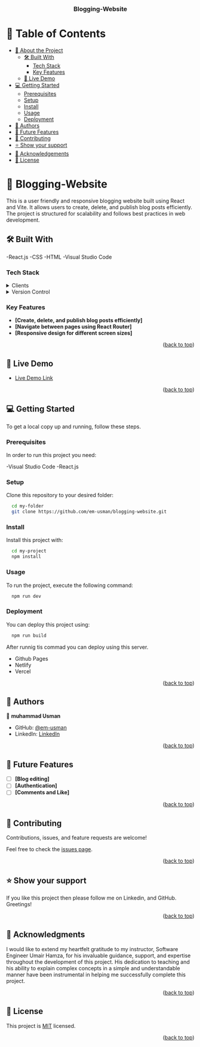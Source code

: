 <a name="readme-top"></a>

<div align="center">

  <h3><b>Blogging-Website</b></h3>

</div>

<!-- TABLE OF CONTENTS -->

# 📗 Table of Contents

- [📖 About the Project](#about-project)
  - [🛠 Built With](#built-with)
    - [Tech Stack](#tech-stack)
    - [Key Features](#key-features)
  - [🚀 Live Demo](#live-demo)
- [💻 Getting Started](#getting-started)
  - [Prerequisites](#prerequisites)
  - [Setup](#setup)
  - [Install](#install)
  - [Usage](#usage)
  - [Deployment](#deployment)
- [👥 Authors](#authors)
- [🔭 Future Features](#future-features)
- [🤝 Contributing](#contributing)
- [⭐️ Show your support](#support)
- [🙏 Acknowledgements](#acknowledgements)
- [📝 License](#license)

<!-- PROJECT DESCRIPTION -->

# 📖 Blogging-Website <a name="about-project"></a>

This is a user friendly and responsive blogging website built using React and Vite. It allows users to create, delete, and publish blog posts efficiently. The project is structured for scalability and follows best practices in web development.

## 🛠 Built With <a name="built-with"></a>
-React.js -CSS -HTML -Visual Studio Code
### Tech Stack <a name="tech-stack"></a>

<details>
  <summary>Clients</summary>
  <ul>
    <li><a href="https://code.visualstudio.com/Download">Visual Studio Code</a></li>
    <li><a href="https://react.dev/learn">React.js</a></li>
    <li><a href="https://html.com/html5/">HTML</a></li>
    <li><a href="https://developer.mozilla.org/en-US/docs/Web/CSS">CSS</a></li>
  </ul>
</details>

<details>
  <summary>Version Control</summary>
  <ul>
    <li><a href="https://github.com">Github</a></li>
  </ul>
</details>


<!-- Features -->

### Key Features <a name="key-features"></a>

- **[Create, delete, and publish blog posts efficiently]**
- **[Navigate between pages using React Router]**
- **[Responsive design for different screen sizes]**

<p align="right">(<a href="#readme-top">back to top</a>)</p>

<!-- LIVE DEMO -->

## 🚀 Live Demo <a name="live-demo"></a>

- [Live Demo Link](https://blogging-v1.netlify.app/)

<p align="right">(<a href="#readme-top">back to top</a>)</p>

<!-- GETTING STARTED -->

## 💻 Getting Started <a name="getting-started"></a>

To get a local copy up and running, follow these steps.

### Prerequisites

In order to run this project you need:

-Visual Studio Code -React.js     

### Setup

Clone this repository to your desired folder:

```sh
  cd my-folder
  git clone https://github.com/em-usman/blogging-website.git
```

### Install

Install this project with:

```sh
  cd my-project
  npm install
```

### Usage

To run the project, execute the following command:

```sh
  npm run dev
```

### Deployment

You can deploy this project using:

```sh
  npm run build
```

After runnig tis commad you can deploy using this server.

- Github Pages
- Netlify
- Vercel

<p align="right">(<a href="#readme-top">back to top</a>)</p>

<!-- AUTHORS -->

## 👥 Authors <a name="authors"></a>

👤 **muhammad Usman**

- GitHub: [@em-usman](https://github.com/em-usman?tab=repositories)
- LinkedIn: [LinkedIn](https://www.linkedin.com/in/osman-tariq-8a7543266/)

<p align="right">(<a href="#readme-top">back to top</a>)</p>

<!-- FUTURE FEATURES -->

## 🔭 Future Features <a name="future-features"></a>


- [ ] **[Blog editing]**
- [ ] **[Authentication]**
- [ ] **[Comments and Like]**

<p align="right">(<a href="#readme-top">back to top</a>)</p>

<!-- CONTRIBUTING -->

## 🤝 Contributing <a name="contributing"></a>

Contributions, issues, and feature requests are welcome!

Feel free to check the [issues page](https://github.com/em-usman/blogging-website/issues).

<p align="right">(<a href="#readme-top">back to top</a>)</p>

<!-- SUPPORT -->

## ⭐️ Show your support <a name="support"></a>

If you like this project then please follow me on Linkedin, and GitHub. Greetings!

<p align="right">(<a href="#readme-top">back to top</a>)</p>

<!-- ACKNOWLEDGEMENTS -->

## 🙏 Acknowledgments <a name="acknowledgements"></a>

I would like to extend my heartfelt gratitude to my instructor, Software Engineer Umair Hamza, for his invaluable guidance, support, and expertise throughout the development of this project. His dedication to teaching and his ability to explain complex concepts in a simple and understandable manner have been instrumental in helping me successfully complete this project.

<p align="right">(<a href="#readme-top">back to top</a>)</p>

<!-- LICENSE -->

## 📝 License <a name="license"></a>

This project is [MIT](./LICENSE) licensed.

<p align="right">(<a href="#readme-top">back to top</a>)</p>

